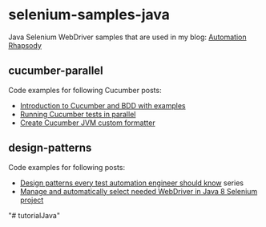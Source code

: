 # selenium-samples-java #

Java Selenium WebDriver samples that are used in my blog: <a href="http://automationrhapsody.com/">Automation Rhapsody</a>

## cucumber-parallel ##

Code examples for following Cucumber posts:
 * <a href="http://automationrhapsody.com/introduction-to-cucumber-and-bdd-with-examples/">Introduction to Cucumber and BDD with examples</a>
 * <a href="http://automationrhapsody.com/running-cucumber-tests-in-parallel/">Running Cucumber tests in parallel</a>
 * <a href="http://automationrhapsody.com/create-cucumber-jvm-custom-formatter/">Create Cucumber JVM custom formatter</a>

## design-patterns ##

Code examples for following posts: 
 * <a href="http://automationrhapsody.com/design-patterns-every-test-automation-engineer-should-know/">Design patterns every test automation engineer should know</a> series
 * <a href="http://automationrhapsody.com/manage-automatically-select-needed-webdriver-java-8-selenium-project/">Manage and automatically select needed WebDriver in Java 8 Selenium project</a>

"# tutorialJava" 
